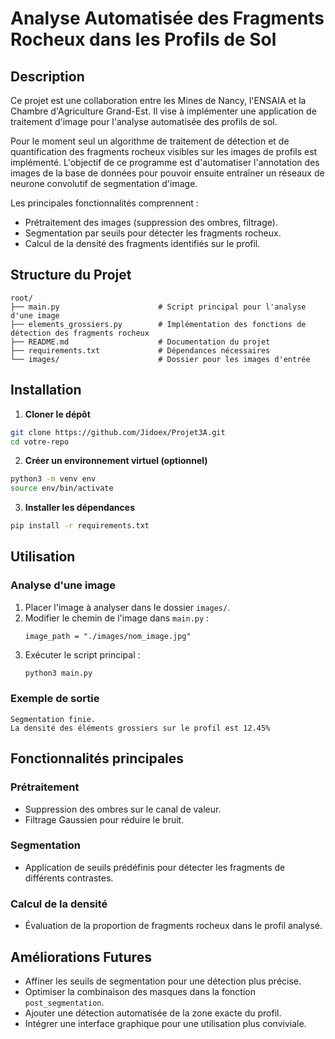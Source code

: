 # Analyse Automatisée des Fragments Rocheux dans les Profils de Sol

## Description
Ce projet est une collaboration entre les Mines de Nancy, l'ENSAIA et la Chambre d'Agriculture Grand-Est. Il vise à implémenter une application de traitement d'image pour l'analyse automatisée des profils de sol. 

Pour le moment seul un algorithme de traitement de détection et de quantification des fragments rocheux visibles sur les images de profils est implémenté. 
L'objectif de ce programme est d'automatiser l'annotation des images de la base de données pour pouvoir ensuite entraîner un réseaux de neurone convolutif de segmentation d'image.

Les principales fonctionnalités comprennent :
- Prétraitement des images (suppression des ombres, filtrage).
- Segmentation par seuils pour détecter les fragments rocheux.
- Calcul de la densité des fragments identifiés sur le profil.

## Structure du Projet
```
root/
├── main.py                      # Script principal pour l'analyse d'une image
├── elements_grossiers.py        # Implémentation des fonctions de détection des fragments rocheux
├── README.md                    # Documentation du projet
├── requirements.txt             # Dépendances nécessaires
└── images/                      # Dossier pour les images d'entrée
```

## Installation
1. **Cloner le dépôt**
```bash
git clone https://github.com/Jidoex/Projet3A.git
cd votre-repo
```

2. **Créer un environnement virtuel (optionnel)**
```bash
python3 -m venv env
source env/bin/activate
```

3. **Installer les dépendances**
```bash
pip install -r requirements.txt
```

## Utilisation
### Analyse d'une image
1. Placer l'image à analyser dans le dossier `images/`.
2. Modifier le chemin de l'image dans `main.py` :
   ```python3
   image_path = "./images/nom_image.jpg"
   ```
3. Exécuter le script principal :
   ```bash
   python3 main.py
   ```

### Exemple de sortie
```
Segmentation finie.
La densité des éléments grossiers sur le profil est 12.45%
```

## Fonctionnalités principales
### Prétraitement
- Suppression des ombres sur le canal de valeur.
- Filtrage Gaussien pour réduire le bruit.

### Segmentation
- Application de seuils prédéfinis pour détecter les fragments de différents contrastes.

### Calcul de la densité
- Évaluation de la proportion de fragments rocheux dans le profil analysé.

## Améliorations Futures
- Affiner les seuils de segmentation pour une détection plus précise.
- Optimiser la combinaison des masques dans la fonction `post_segmentation`.
- Ajouter une détection automatisée de la zone exacte du profil.
- Intégrer une interface graphique pour une utilisation plus conviviale.
